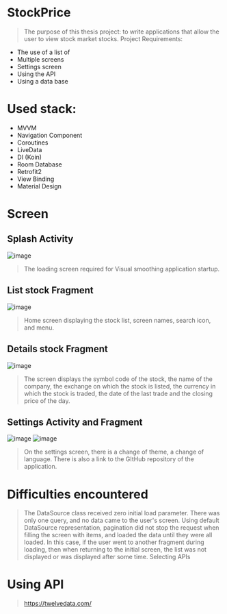 # StockPrice
> The purpose of this thesis project: to write applications that allow the user to view stock market stocks. Project Requirements: 
+ The use of a list of
+ Multiple screens
+ Settings screen
+ Using the API
+ Using a data base

# Used stack:
+ MVVM
+ Navigation Component
+ Coroutines 
+ LiveData
+ DI (Koin)
+ Room Database
+ Retrofit2
+ View Binding
+ Material Design

# Screen
## Splash Activity 
![image](https://user-images.githubusercontent.com/95710980/181835638-58f8bf6e-2ae1-4c3b-b4d8-68b8fce2e324.png)
> The loading screen required for Visual smoothing application startup.

## List stock Fragment
![image](https://user-images.githubusercontent.com/95710980/181835861-79701e81-9c19-4480-8a9b-803abd9b71d8.png)
> Home screen displaying the stock list, screen names, search icon, and menu.

## Details stock Fragment 
![image](https://user-images.githubusercontent.com/95710980/181836837-f117174d-9f73-417c-9dc9-60cc6db25f6e.png)
> The screen displays the symbol code of the stock, the name of the company, the exchange on which the stock is listed, the currency in which the stock is traded, the date of the last trade and the closing price of the day.

## Settings Activity and Fragment 
![image](https://user-images.githubusercontent.com/95710980/181837021-17759ef2-2350-49ca-a9ec-8750da6d0c25.png) ![image](https://user-images.githubusercontent.com/95710980/181837054-11178cb2-5f38-4fa7-91c1-cbb1d002322b.png)
> On the settings screen, there is a change of theme, a change of language. There is also a link to the GItHub repository of the application.

# Difficulties encountered
> The DataSource class received zero initial load parameter. There was only one query, and no data came to the user's screen.
> Using default DataSource representation, pagination did not stop the request when filling the screen with items, and loaded the data until they were all loaded. In this case, if the user went to another fragment during loading, then when returning to the initial screen, the list was not displayed or was displayed after some time.
> Selecting APIs 

# Using API 
> https://twelvedata.com/

